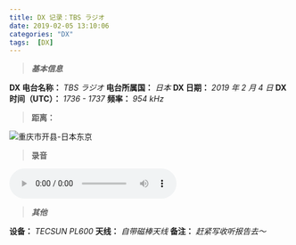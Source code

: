 ```yaml
---
title: DX 记录：TBS ラジオ
date: 2019-02-05 13:10:06
categories: "DX"
tags:  [DX]
---
```

> ***基本信息***

**DX 电台名称：** *TBS ラジオ*
**电台所属国：** *日本*
**DX 日期：** *2019 年 2 月 4 日*
**DX 时间（UTC）：** *1736 - 1737*
**频率：** *954 kHz*

<!--more-->

> **距离：**

![重庆市开县-日本东京](https://c.ibcl.us/DX-TBS_20190205/1.jpg "重庆市开县-日本东京")

> **录音**

<audio src="https://c.ibcl.us/DX-TBS_20190205/1.mp3" controls="controls"></audio>

> ***其他***

**设备：** *TECSUN PL600*
**天线：** *自带磁棒天线*
**备注：** *赶紧写收听报告去～*

